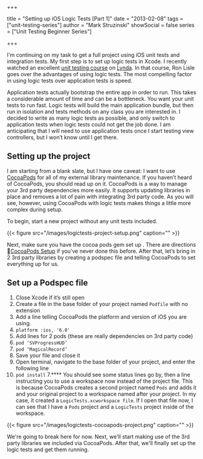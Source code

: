 +++

title = "Setting up iOS Logic Tests [Part 1]"
date = "2013-02-08"
tags = ["unit-testing-series"]
author = "Mark Struzinski"
showSocial = false
series = ["Unit Testing Beginner Series"]

+++

I'm continuing on my task to get a full project using iOS unit tests and
integration tests. My first step is to set up logic tests in Xcode. I recently
watched an excellent [unit testing course][lynda] on [Lynda][lynda 2].
In that course, Ron Lisle goes over the advantages of using logic tests.
The most compelling factor in using logic tests over application tests is speed.

<!--more-->

Application tests actually bootstrap the entire app in order to run. This takes
a considerable amount of time and can be a bottleneck. You want your unit tests
to run fast. Logic tests will build the main application bundle, but then run
in isolation and tests methods on any class you are interested in. I decided
to write as many logic tests as possible, and only switch to application tests
when logic tests could not get the job done. I am anticipating that I will need
to use application tests once I start testing view controllers, but I won’t
know until I get there.

## Setting up the project
I am starting from a blank slate, but I have one caveat:
I want to use [CocoaPods][cocoapods] for all of my external
library maintenance. If you haven’t heard of CocoaPods, you should read up
on it. CocoaPods is a way to manage your 3rd party dependencies more easily.
It supports updating libraries in place and removes a lot of pain with
integrating 3rd party code. As you will see, however, using CocoaPods with
logic tests makes things a little more complex during setup.

To begin, start a new project without any unit tests included.

{{< figure src="/images/logictests-project-setup.png" caption="" >}}

Next, make sure you have the cocoa pods gem set up . There are directions
[CocoaPods Setup][cocoapods] if you’ve never done this before. After that,
let’s bring in 2 3rd party libraries by creating a podspec file and telling
CocoaPods to set everything up for us.

## Set up a Podspec file

1. Close Xcode if it’s still open
2. Create a file in the base folder of your project named `Podfile` with no extension
3. Add a line telling CocoaPods the platform and version of iOS you are using.
  1. `platform :ios, '6.0'`
4. Add lines for 2 pods (these are really dependencies on 3rd party code)
  1. `pod ‘SVProgressHUD’`
  2. `pod ‘MagicalRecord’`
5. Save your file and close it
6. Open terminal, navigate to the base folder of your project, and enter the following line
  1. `pod install`
7.**** You should see some status lines go by, then a line instructing you to use a
workspace now instead of the project file. This is because CocoaPods creates a
second project named `Pods` and adds it and your original project to a workspace
named after your project. In my case, it created a `LogicTests.xcworkspace file`.
If I open that file now, I can see that I have a `Pods` project and a
`LogicTests` project inside of the workspace.

{{< figure src="/images/logictests-cocoapods-project.png" caption="" >}}

We're going to break here for now. Next, we'll start making use of the 3rd
party libraries we included via CocoaPods. After that, we'll finally set up
the logic tests and get them running.

[cocoapods]: http://cocoapods.org/ "CocoaPods: The Objective-C Library Manager"
[lynda]: http://www.lynda.com/iOS-tutorials/Unit-Testing-iOS-Applications-Xcode/91949-2.html?srchtrk=index%3a0%0alinktypeid%3a2%0aq%3aios+unit%0apage%3a1%0as%3arelevance%0asa%3atrue%0aproducttypeid%3a2
[lynda 2]: http://www.lynda.com
